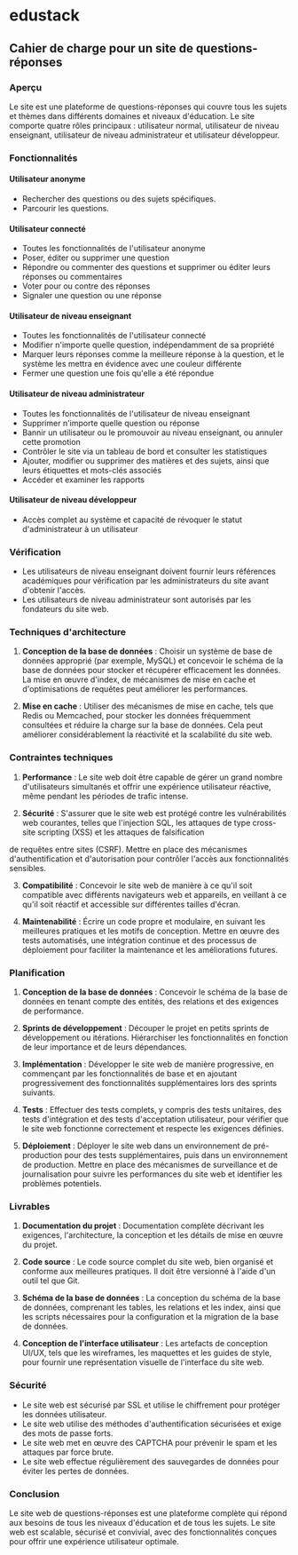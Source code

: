# edustack

## Cahier de charge pour un site de questions-réponses

### Aperçu

Le site est une plateforme de questions-réponses qui couvre tous les sujets et thèmes dans différents domaines et niveaux d'éducation. Le site comporte quatre rôles principaux : utilisateur normal, utilisateur de niveau enseignant, utilisateur de niveau administrateur et utilisateur développeur.

### Fonctionnalités

#### Utilisateur anonyme

- Rechercher des questions ou des sujets spécifiques.
- Parcourir les questions.

#### Utilisateur connecté

- Toutes les fonctionnalités de l'utilisateur anonyme
- Poser, éditer ou supprimer une question
- Répondre ou commenter des questions et supprimer ou éditer leurs réponses ou commentaires
- Voter pour ou contre des réponses
- Signaler une question ou une réponse

#### Utilisateur de niveau enseignant

- Toutes les fonctionnalités de l'utilisateur connecté
- Modifier n'importe quelle question, indépendamment de sa propriété
- Marquer leurs réponses comme la meilleure réponse à la question, et le système les mettra en évidence avec une couleur différente
- Fermer une question une fois qu'elle a été répondue

#### Utilisateur de niveau administrateur

- Toutes les fonctionnalités de l'utilisateur de niveau enseignant
- Supprimer n'importe quelle question ou réponse
- Bannir un utilisateur ou le promouvoir au niveau enseignant, ou annuler cette promotion
- Contrôler le site via un tableau de bord et consulter les statistiques
- Ajouter, modifier ou supprimer des matières et des sujets, ainsi que leurs étiquettes et mots-clés associés
- Accéder et examiner les rapports

#### Utilisateur de niveau développeur

- Accès complet au système et capacité de révoquer le statut d'administrateur à un utilisateur

### Vérification

- Les utilisateurs de niveau enseignant doivent fournir leurs références académiques pour vérification par les administrateurs du site avant d'obtenir l'accès.
- Les utilisateurs de niveau administrateur sont autorisés par les fondateurs du site web.

### Techniques d'architecture

1. **Conception de la base de données** : Choisir un système de base de données approprié (par exemple, MySQL) et concevoir le schéma de la base de données pour stocker et récupérer efficacement les données. La mise en œuvre d'index, de mécanismes de mise en cache et d'optimisations de requêtes peut améliorer les performances.

2. **Mise en cache** : Utiliser des mécanismes de mise en cache, tels que Redis ou Memcached, pour stocker les données fréquemment consultées et réduire la charge sur la base de données. Cela peut améliorer considérablement la réactivité et la scalabilité du site web.

### Contraintes techniques

1. **Performance** : Le site web doit être capable de gérer un grand nombre d'utilisateurs simultanés et offrir une expérience utilisateur réactive, même pendant les périodes de trafic intense.

2. **Sécurité** : S'assurer que le site web est protégé contre les vulnérabilités web courantes, telles que l'injection SQL, les attaques de type cross-site scripting (XSS) et les attaques de falsification

 de requêtes entre sites (CSRF). Mettre en place des mécanismes d'authentification et d'autorisation pour contrôler l'accès aux fonctionnalités sensibles.

3. **Compatibilité** : Concevoir le site web de manière à ce qu'il soit compatible avec différents navigateurs web et appareils, en veillant à ce qu'il soit réactif et accessible sur différentes tailles d'écran.

4. **Maintenabilité** : Écrire un code propre et modulaire, en suivant les meilleures pratiques et les motifs de conception. Mettre en œuvre des tests automatisés, une intégration continue et des processus de déploiement pour faciliter la maintenance et les améliorations futures.

### Planification

1. **Conception de la base de données** : Concevoir le schéma de la base de données en tenant compte des entités, des relations et des exigences de performance.

2. **Sprints de développement** : Découper le projet en petits sprints de développement ou itérations. Hiérarchiser les fonctionnalités en fonction de leur importance et de leurs dépendances.

3. **Implémentation** : Développer le site web de manière progressive, en commençant par les fonctionnalités de base et en ajoutant progressivement des fonctionnalités supplémentaires lors des sprints suivants.

4. **Tests** : Effectuer des tests complets, y compris des tests unitaires, des tests d'intégration et des tests d'acceptation utilisateur, pour vérifier que le site web fonctionne correctement et respecte les exigences définies.

5. **Déploiement** : Déployer le site web dans un environnement de pré-production pour des tests supplémentaires, puis dans un environnement de production. Mettre en place des mécanismes de surveillance et de journalisation pour suivre les performances du site web et identifier les problèmes potentiels.

### Livrables

1. **Documentation du projet** : Documentation complète décrivant les exigences, l'architecture, la conception et les détails de mise en œuvre du projet.

2. **Code source** : Le code source complet du site web, bien organisé et conforme aux meilleures pratiques. Il doit être versionné à l'aide d'un outil tel que Git.

3. **Schéma de la base de données** : La conception du schéma de la base de données, comprenant les tables, les relations et les index, ainsi que les scripts nécessaires pour la configuration et la migration de la base de données.

4. **Conception de l'interface utilisateur** : Les artefacts de conception UI/UX, tels que les wireframes, les maquettes et les guides de style, pour fournir une représentation visuelle de l'interface du site web.

### Sécurité

- Le site web est sécurisé par SSL et utilise le chiffrement pour protéger les données utilisateur.
- Le site web utilise des méthodes d'authentification sécurisées et exige des mots de passe forts.
- Le site web met en œuvre des CAPTCHA pour prévenir le spam et les attaques par force brute.
- Le site web effectue régulièrement des sauvegardes de données pour éviter les pertes de données.

### Conclusion

Le site web de questions-réponses est une plateforme complète qui répond aux besoins de tous les niveaux d'éducation et de tous les sujets. Le site web est scalable, sécurisé et convivial, avec des fonctionnalités conçues pour offrir une expérience utilisateur optimale.
